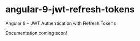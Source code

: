 # angular-9-jwt-refresh-tokens

Angular 9 - JWT Authentication with Refresh Tokens

Documentation coming soon!